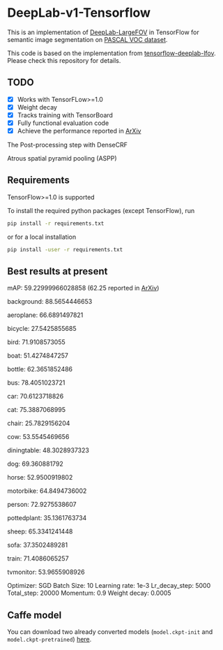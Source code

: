 # DeepLab-v1-Tensorflow

This is an implementation of [DeepLab-LargeFOV](http://ccvl.stat.ucla.edu/deeplab-models/deeplab-largefov/) in TensorFlow for semantic image segmentation on [PASCAL VOC dataset](http://host.robots.ox.ac.uk/pascal/VOC/).

This code is based on the implementation from [tensorflow-deeplab-lfov](https://github.com/DrSleep/tensorflow-deeplab-lfov). Please check this repository for details.

## TODO

- [x] Works with TensorFLow>=1.0
- [x] Weight decay
- [x] Tracks training with TensorBoard
- [x] Fully functional evaluation code
- [x] Achieve the performance reported in [ArXiv](https://arxiv.org/abs/1606.00915)

The Post-processing step with DenseCRF

Atrous spatial pyramid pooling (ASPP)

## Requirements

TensorFlow>=1.0 is supported

To install the required python packages (except TensorFlow), run
```bash
pip install -r requirements.txt
```
or for a local installation
```bash
pip install -user -r requirements.txt
```

## Best results at present

mAP: 59.22999966028858 (62.25 reported in [ArXiv](https://arxiv.org/abs/1606.00915))

background: 88.5654446653

aeroplane: 66.6891497821

bicycle: 27.5425855685

bird: 71.9108573055

boat: 51.4274847257

bottle: 62.3651852486

bus: 78.4051023721

car: 70.6123718826

cat: 75.3887068995

chair: 25.7829156204

cow: 53.5545469656

diningtable: 48.3028937323

dog: 69.360881792

horse: 52.9500919802

motorbike: 64.8494736002

person: 72.9275538607

pottedplant: 35.1361763734

sheep: 65.3341241448

sofa: 37.3502489281

train: 71.4086065257

tvmonitor: 53.9655908926


Optimizer: SGD
Batch Size: 10
Learning rate: 1e-3
Lr_decay_step: 5000
Total_step: 20000
Momentum: 0.9
Weight decay: 0.0005

## Caffe model

You can download two already converted models (`model.ckpt-init` and `model.ckpt-pretrained`) [here](https://drive.google.com/open?id=0B_rootXHuswsTF90M1NWQmFYelU).

